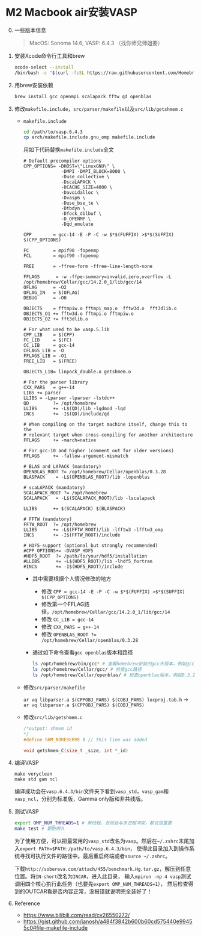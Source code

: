 # M2 Macbook air安装VASP

0. 一些版本信息
	> MacOS: Sonoma 14.6, VASP: 6.4.3 （找你师兄师姐要）


1. 安装Xcode命令行工具和brew

	```sh
	xcode-select --install
	/bin/bash -c "$(curl -fsSL https://raw.githubusercontent.com/Homebrew/install/HEAD/install.sh)"
	```
   
2. 用brew安装依赖

   ```sh
   brew install gcc openmpi scalapack fftw qd openblas
   ```

3. 修改`makefile.include`，`src/parser/makefile`以及`src/lib/getshmem.c`
	- `makefile.include`
		```sh
		cd /path/to/vasp.6.4.3
		cp arch/makefile.include.gnu_omp makefile.include
	 	```
	 
		用如下代码替换`makefile.include`全文
		```make
		# Default precompiler options
		CPP_OPTIONS= -DHOST=\"LinuxGNU\" \
		              -DMPI -DMPI_BLOCK=8000 \
		              -Duse_collective \
		              -DscaLAPACK \
		              -DCACHE_SIZE=4000 \
		              -Davoidalloc \
		              -Dvasp6 \
		              -Duse_bse_te \
		              -Dtbdyn \
		              -Dfock_dblbuf \
		              -D_OPENMP \
		              -Dqd_emulate
		
		CPP        = gcc-14 -E -P -C -w $*$(FUFFIX) >$*$(SUFFIX) $(CPP_OPTIONS)
		
		FC         = mpif90 -fopenmp
		FCL        = mpif90 -fopenmp
		
		FREE       = -ffree-form -ffree-line-length-none
		
		FFLAGS      = -w -ffpe-summary=invalid,zero,overflow -L /opt/homebrew/Cellar/gcc/14.2.0_1/lib/gcc/14
		OFLAG      = -O2
		OFLAG_IN   = $(OFLAG)
		DEBUG      = -O0
		
		OBJECTS    = fftmpiw.o fftmpi_map.o  fftw3d.o  fft3dlib.o
		OBJECTS_O1 += fftw3d.o fftmpi.o fftmpiw.o
		OBJECTS_O2 += fft3dlib.o
		
		# For what used to be vasp.5.lib
		CPP_LIB    = $(CPP)
		FC_LIB     = $(FC)
		CC_LIB     = gcc-14
		CFLAGS_LIB = -O
		FFLAGS_LIB = -O1
		FREE_LIB   = $(FREE)
		
		OBJECTS_LIB= linpack_double.o getshmem.o
		
		# For the parser library
		CXX_PARS   = g++-14
		LIBS += parser
		LLIBS = -Lparser -lparser -lstdc++
		QD         ?= /opt/homebrew
		LLIBS      += -L$(QD)/lib -lqdmod -lqd
		INCS       += -I$(QD)/include/qd
		
		# When compiling on the target machine itself, change this to the
		# relevant target when cross-compiling for another architecture
		FFLAGS     += -march=native
		
		# For gcc-10 and higher (comment out for older versions)
		FFLAGS     += -fallow-argument-mismatch
		
		# BLAS and LAPACK (mandatory)
		OPENBLAS_ROOT ?= /opt/homebrew/Cellar/openblas/0.3.28
		BLASPACK    = -L$(OPENBLAS_ROOT)/lib -lopenblas
		
		# scaLAPACK (mandatory)
		SCALAPACK_ROOT ?= /opt/homebrew
		SCALAPACK   = -L$(SCALAPACK_ROOT)/lib -lscalapack
		
		LLIBS      += $(SCALAPACK) $(BLASPACK)
		
		# FFTW (mandatory)
		FFTW_ROOT  ?= /opt/homebrew
		LLIBS      += -L$(FFTW_ROOT)/lib -lfftw3 -lfftw3_omp
		INCS       += -I$(FFTW_ROOT)/include
		
		# HDF5-support (optional but strongly recommended)
		#CPP_OPTIONS+= -DVASP_HDF5
		#HDF5_ROOT  ?= /path/to/your/hdf5/installation
		#LLIBS      += -L$(HDF5_ROOT)/lib -lhdf5_fortran
		#INCS       += -I$(HDF5_ROOT)/include
		```
	 
		- 其中需要根据个人情况修改的地方
			- 修改 `CPP = gcc-14 -E -P -C -w $*$(FUFFIX) >$*$(SUFFIX) $(CPP_OPTIONS)`
			- 修改第一个FFLAG路径，`/opt/homebrew/Cellar/gcc/14.2.0_1/lib/gcc/14`
			- 修改 `CC_LIB = gcc-14`
			- 修改 `CXX_PARS = g++-14`
			- 修改 `OPENBLAS_ROOT ?= /opt/homebrew/Cellar/openblas/0.3.28`
		 - 通过如下命令查看`gcc openblas`版本和路径
	 
		   	```sh
			ls /opt/homebrew/bin/gcc* # 查看homebrew安装的gcc大版本，例如gcc-14；
			ls /opt/homebrew/Cellar/gcc/ # 检查gcc路径
			ls /opt/homebrew/Cellar/openblas/ # 检查openblas版本，例如0.3.28
			```
	- 修改`src/parser/makefile`
	
		`ar vq libparser.a $(CPPOBJ_PARS) $(COBJ_PARS) locproj.tab.h` $\rightarrow$ `ar vq libparser.a $(CPPOBJ_PARS) $(COBJ_PARS)`
	
	- 修改`src/lib/getshmem.c`
	
		```c
		/*output: shmem id
		*/
		#define SHM_NORESERVE 0 // this line was added
		
		void getshmem_C(size_t _size, int *_id)
		```

4. 编译VASP

	```
	make veryclean
	make std gam ncl
	```
 
	编译成功会在`vasp.6.4.3/bin`文件夹下看到`vasp_std`，`vasp_gam`和`vasp_ncl`，分别为标准版，Gamma only版和非共线版。

5. 测试VASP

	```sh
	export OMP_NUM_THREADS=1 # 单线程，否则会与多进程冲突，都说很重要
	make test # 要跑很久
	```

	为了使用方便，可以把最常用的`vasp_std`改名为`vasp`。然后在`~/.zshrc`末尾加入`export PATH=$PATH:/path/to/vasp.6.4.3/bin`，
	使得此目录加入到操作系统寻找可执行文件的路径中。最后重启终端或者`source ~/.zshrc`。

	下载`http://sobereva.com/attach/455/benchmark.Hg.tar.gz`，解压到任意位置。将`IN-short`改名为`INCAR`，进入此目录，
	输入`mpirun -np 4 vasp`测试调用四个核心执行此任务（也要先`export OMP_NUM_THREADS=1`），
	然后检查得到的OUTCAR看是否内容正常，没报错就说明完全装好了！
	

7. Reference
	- https://www.bilibili.com/read/cv26550272/
	- https://gist.github.com/janosh/a484f3842b600b60cd575440e99455c0#file-makefile-include
